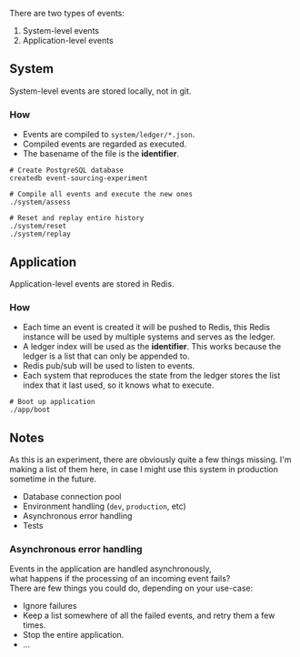 There are two types of events:

1. System-level events
2. Application-level events




## System

System-level events are stored locally, not in git.


### How

- Events are compiled to `system/ledger/*.json`.
- Compiled events are regarded as executed.
- The basename of the file is the **identifier**.

```shell
# Create PostgreSQL database
createdb event-sourcing-experiment

# Compile all events and execute the new ones
./system/assess

# Reset and replay entire history
./system/reset
./system/replay
```




## Application

Application-level events are stored in Redis.


### How

- Each time an event is created it will be pushed to Redis,
  this Redis instance will be used by multiple systems and serves as the ledger.
- A ledger index will be used as the **identifier**.
  This works because the ledger is a list that can only be appended to.
- Redis pub/sub will be used to listen to events.
- Each system that reproduces the state from the ledger stores
  the list index that it last used, so it knows what to execute.

```shell
# Boot up application
./app/boot
```




## Notes

As this is an experiment, there are obviously quite a few things missing. I'm making a list of them here, in case I might use this system in production sometime in the future.

- Database connection pool
- Environment handling (`dev`, `production`, etc)
- Asynchronous error handling
- Tests


### Asynchronous error handling

Events in the application are handled asynchronously,  
what happens if the processing of an incoming event fails?  
There are few things you could do, depending on your use-case:

- Ignore failures
- Keep a list somewhere of all the failed events, and retry them a few times.
- Stop the entire application.
- ...
